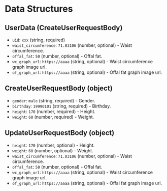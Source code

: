 # Data Structures

## UserData (CreateUserRequestBody)

- `uid`:                 `xxx` (string, required)
- `waist_circumference`: `71.03106` (number, optional) - Waist circumference.
- `offal_fat`:           `50` (number, optional) - Offal fat.
- `wc_graph_url`:        `https://aaaa` (string, optional) - Waist circumference graph image url.
- `of_graph_url`:        `https://aaaa` (string, optional) - Offal fat graph image url.

## CreateUserRequestBody (object)

- `gender`:              `male` (string, required) - Gender.
- `birthday`:            `19990101` (string, required) - Birthday.
- `height`:              `170` (number, required) - Height.
- `weight`:              `60` (number, required) - Weight.

## UpdateUserRequestBody (object)

- `height`:              `170` (number, optional) - Height.
- `weight`:              `60` (number, optional) - Weight.
- `waist_circumference`: `71.03106` (number, optional) - Waist circumference.
- `offal_fat`:           `50` (number, optional) - Offal fat.
- `wc_graph_url`:        `https://aaaa` (string, optional) - Waist circumference graph image url.
- `of_graph_url`:        `https://aaaa` (string, optional) - Offal fat graph image url.
